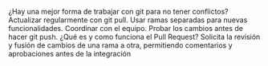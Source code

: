 ¿Hay una mejor forma de trabajar con git para no tener conflictos?
Actualizar regularmente con git pull.
Usar ramas separadas para nuevas funcionalidades.
Coordinar con el equipo.
Probar los cambios antes de hacer git push.
¿Qué es y como funciona el Pull Request?
 Solicita la revisión y fusión de cambios de una rama a otra, permitiendo comentarios y aprobaciones antes de la integración